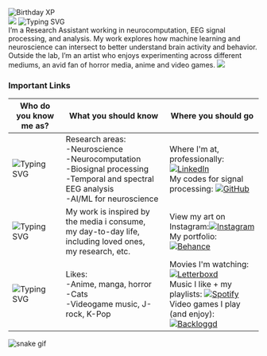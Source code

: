 ![Birthday XP](birthday-xp/birthday_xp.svg)<br>
<img src="https://capsule-render.vercel.app/api?type=waving&color=00D735&height=100&section=header"/>
<img src="https://readme-typing-svg.demolab.com?font=Fira+Code&weight=600&size=18&duration=3000&pause=1000&color=00D735&center=true&vCenter=true&width=200&lines=Hi%2C+I+am+Manahil%21" alt="Typing SVG" /><br>
I’m a Research Assistant working in neurocomputation, EEG signal processing, and analysis. My work explores how machine learning and neuroscience can intersect to better understand brain activity and behavior. Outside the lab, I’m an artist who enjoys experimenting across different mediums, an avid fan of horror media, anime and video games.
<img src="https://capsule-render.vercel.app/api?type=rect&color=gradient&height=3&section=footer"/>

### Important Links
|Who do you know me as?|What you should know| Where you should go|
|----------|----------|----------|
|<img src="https://readme-typing-svg.demolab.com?font=Fira+Code&weight=600&size=18&duration=3000&pause=1000&color=00BFFF&center=true&vCenter=true&width=180&lines=A+Researcher" alt="Typing SVG" />|Research areas:<br>-Neuroscience<br>-Neurocomputation<br>-Biosignal processing<br>-Temporal and spectral EEG analysis<br>-AI/ML for neuroscience|Where I'm at, professionally: [![LinkedIn](https://img.shields.io/badge/LinkedIn-%2300BFFF.svg?&logo=linkedin&logoColor=white)](https://www.linkedin.com/in/manahil-mustafa-khan)<br>My codes for signal processing: [![GitHub](https://img.shields.io/badge/GitHub-%2300BFFF.svg?&logo=github&logoColor=white)](https://github.com/manahilmk)|
|<img src="https://readme-typing-svg.demolab.com?font=Fira+Code&weight=600&size=18&duration=3000&pause=1000&color=E4405F&center=true&vCenter=true&width=180&lines=An+Artist" alt="Typing SVG" />|My work is inspired by the media i consume,<br> my day-to-day life, including loved ones,<br> my research, etc.| View my art on Instagram:[![Instagram](https://img.shields.io/badge/Instagram-%23E4405F.svg?&logo=instagram&logoColor=white)](https://instagram.com/manahilmk00)<br> My portfolio: [![Behance](https://img.shields.io/badge/Behance-%23E4405F.svg?&logo=behance&logoColor=white)](https://behance.net/)|
|<img src="https://readme-typing-svg.demolab.com?font=Fira+Code&weight=600&size=18&duration=3000&pause=1000&color=00D735&center=true&vCenter=true&width=200&lines=Just+A+Person" alt="Typing SVG" />|Likes:<br>-Anime, manga, horror<br>-Cats<br>-Videogame music, J-rock, K-Pop|Movies I'm watching: [![Letterboxd](https://img.shields.io/badge/Letterboxd-00D735.svg?&logo=letterboxd&logoColor=white)](https://letterboxd.com/thesonofapeach/)<br>Music I like + my playlists: [![Spotify](https://img.shields.io/badge/Spotify-%2300D735.svg?&logo=spotify&logoColor=white)](https://open.spotify.com/user/wwp6p2xfltuvhti7kh2oow30k?si=rqHY6MS4Q7ioO_dF4mvSzQ)<br> Video games I play (and enjoy): [![Backloggd](https://img.shields.io/badge/Backloggd-00D735.svg?&logo=steamdeck&logoColor=white)](https://backloggd.com/u/manahilmk/)

![snake gif](https://github.com/manahilmk/manahilmk/blob/output/github-contribution-grid-snake.svg)


